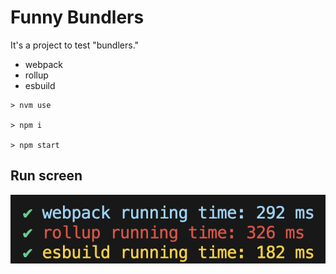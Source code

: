 # Funny Bundlers

It's a project to test "bundlers."

- webpack
- rollup
- esbuild

```shell
> nvm use

> npm i

> npm start
```

## Run screen

![Funny_Bundlers](.assets/image1.png)
